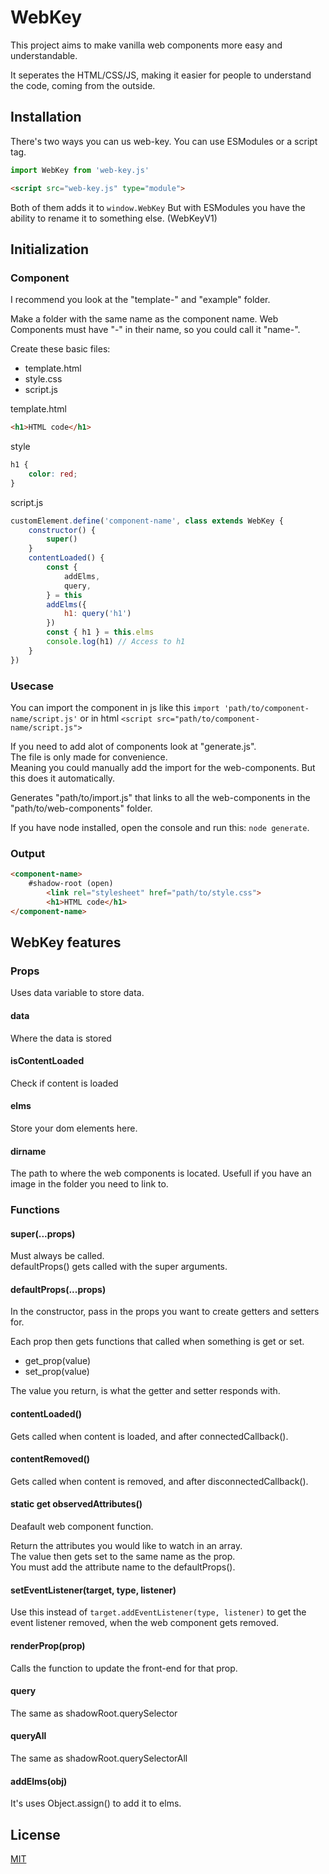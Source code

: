 # WebKey
This project aims to make vanilla web components more easy and understandable.

It seperates the HTML/CSS/JS, making it easier for people to understand the code, coming from the outside.

## Installation
There's two ways you can us web-key. You can use ESModules or a script tag.
```js
import WebKey from 'web-key.js'
```
```html
<script src="web-key.js" type="module">
```
Both of them adds it to `window.WebKey`
But with ESModules you have the ability to rename it to something else. (WebKeyV1)

## Initialization
### Component
I recommend you look at the "template-" and "example" folder.

Make a folder with the same name as the component name.
Web Components must have "-" in their name, so you could call it "name-".

Create these basic files:
- template.html
- style.css
- script.js

template.html
```html
<h1>HTML code</h1>
```
style
```css
h1 {
    color: red;
}
```
script.js
```js
customElement.define('component-name', class extends WebKey {
    constructor() {
        super()
    }
    contentLoaded() {
        const { 
            addElms,
            query,
        } = this
        addElms({
            h1: query('h1')
        })
        const { h1 } = this.elms
        console.log(h1) // Access to h1
    }
})
```

### Usecase
You can import the component in js like this `import 'path/to/component-name/script.js'` or in html `<script src="path/to/component-name/script.js">`

If you need to add alot of components look at "generate.js".  
The file is only made for convenience.  
Meaning you could manually add the import for the web-components. But this does it automatically.

Generates "path/to/import.js" that links to all the web-components in the "path/to/web-components" folder.

If you have node installed, open the console and run this: `node generate`.

### Output
```html
<component-name>
    #shadow-root (open)
        <link rel="stylesheet" href="path/to/style.css">
        <h1>HTML code</h1>
</component-name>
```


## WebKey features

### Props
Uses data variable to store data.

#### data
Where the data is stored

#### isContentLoaded
Check if content is loaded

#### elms
Store your dom elements here.

#### dirname
The path to where the web components is located. Usefull if you have an image in the folder you need to link to.

### Functions

#### super(...props)
Must always be called.  
defaultProps() gets called with the super arguments.

#### defaultProps(...props)
In the constructor, pass in the props you want to create getters and setters for.

Each prop then gets functions that called when something is get or set.
- get_prop(value)
- set_prop(value)

The value you return, is what the getter and setter responds with.

#### contentLoaded()
Gets called when content is loaded, and after connectedCallback().

#### contentRemoved()
Gets called when content is removed, and after disconnectedCallback().

#### static get observedAttributes()
Deafault web component function.

Return the attributes you would like to watch in an array.  
The value then gets set to the same name as the prop.  
You must add the attribute name to the defaultProps().

#### setEventListener(target, type, listener)
Use this instead of `target.addEventListener(type, listener)` to get the event listener removed, when the web component gets removed.

#### renderProp(prop)
Calls the function to update the front-end for that prop.

#### query
The same as shadowRoot.querySelector

#### queryAll
The same as shadowRoot.querySelectorAll

#### addElms(obj)
It's uses Object.assign() to add it to elms.

## License
[MIT](https://choosealicense.com/licenses/mit/)
